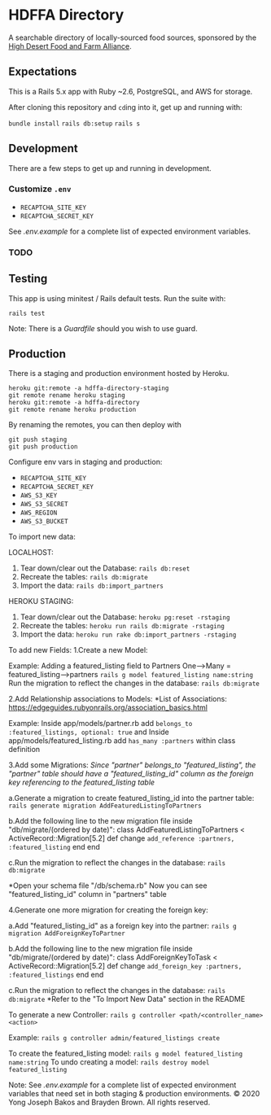 # HDFFA Directory

A searchable directory of locally-sourced food sources, sponsored by the
[High Desert Food and Farm Alliance](https://www.hdffa.org).

## Expectations

This is a Rails 5.x app with Ruby \~2.6, PostgreSQL, and AWS for storage.

After cloning this repository and `cd`ing into it, get up and running with:

`bundle install`
`rails db:setup`
`rails s`

## Development

There are a few steps to get up and running in development.

### Customize `.env`

* `RECAPTCHA_SITE_KEY`
* `RECAPTCHA_SECRET_KEY`

See _.env.example_ for a complete list of expected environment variables.

### TODO

## Testing

This app is using minitest / Rails default tests. Run the suite with:

`rails test`

Note: There is a _Guardfile_ should you wish to use guard.

## Production

There is a staging and production environment hosted by Heroku.

```
heroku git:remote -a hdffa-directory-staging
git remote rename heroku staging
heroku git:remote -a hdffa-directory
git remote rename heroku production
```

By renaming the remotes, you can then deploy with

```
git push staging
git push production
```

Configure env vars in staging and production:

* `RECAPTCHA_SITE_KEY`
* `RECAPTCHA_SECRET_KEY`
* `AWS_S3_KEY`
* `AWS_S3_SECRET`
* `AWS_REGION`
* `AWS_S3_BUCKET`


To import new data:

LOCALHOST:
1. Tear down/clear out the Database:
```rails db:reset```
2. Recreate the tables:
```rails db:migrate```
3. Import the data:
```rails db:import_partners```

HEROKU STAGING:
1. Tear down/clear out the Database:
```heroku pg:reset -rstaging```
2. Recreate the tables:
```heroku run rails db:migrate -rstaging```
3. Import the data:
```heroku run rake db:import_partners -rstaging```

To add new Fields: 
1.Create a new Model: 

Example: Adding a featured_listing field to Partners
One-->Many = featured_listing-->partners
```rails g model featured_listing name:string```
Run the migration to reflect the changes in the database:
```rails db:migrate```

2.Add Relationship associations to Models:
*List of Associations: https://edgeguides.rubyonrails.org/association_basics.html

Example: Inside app/models/partner.rb add ```belongs_to :featured_listings, optional: true``` and 
Inside app/models/featured_listing.rb add ```has_many :partners``` within class definition

3.Add some Migrations:
*Since "partner" belongs_to "featured_listing", the "partner" table should have a "featured_listing_id" column as the foreign key
referencing to the featured_listing table*

a.Generate a migration to create featured_listing_id into the partner table:
```rails generate migration AddFeaturedListingToPartners```

b.Add the following line to the new migration file inside "db/migrate/(ordered by date)":
class AddFeaturedListingToPartners < ActiveRecord::Migration[5.2]
def change
    ```add_reference :partners, :featured_listing```
end
end

c.Run the migration to reflect the changes in the database:
```rails db:migrate```

*Open your schema file "/db/schema.rb" Now you can see "featured_listing_id" column in "partners" table

4.Generate one more migration for creating the foreign key:

a.Add "featured_listing_id" as a foreign key into the partner:
```rails g migration AddForeignKeyToPartner```

b.Add the following line to the new migration file inside "db/migrate/(ordered by date)":
class AddForeignKeyToTask < ActiveRecord::Migration[5.2]
  def change
    ```add_foreign_key :partners, :featured_listings```
  end
end

c.Run the migration to reflect the changes in the database:
```rails db:migrate```
*Refer to the "To Import New Data" section in the README

To generate a new Controller:
```rails g controller <path/<controller_name> <action>```

Example: 
```rails g controller admin/featured_listings create```


To create the featured_listing model:
```rails g model featured_listing name:string```
To undo  creating a model:
```rails destroy model featured_listing```

Note: See _.env.example_ for a complete list of expected environment
variables that need set in both staging & production environments.
&copy; 2020 Yong Joseph Bakos and Brayden Brown. All rights reserved.
